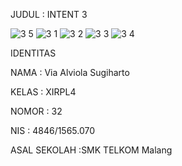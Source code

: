JUDUL : INTENT 3

![3 5](https://cloud.githubusercontent.com/assets/22119180/19221081/3759d88c-8e66-11e6-8cbe-d870be3b5010.png)
![3 1](https://cloud.githubusercontent.com/assets/22119180/19221082/37b4c634-8e66-11e6-93a3-999a6847d371.png)
![3 2](https://cloud.githubusercontent.com/assets/22119180/19221083/37b50a90-8e66-11e6-905c-43b393f34e9a.png)
![3 3](https://cloud.githubusercontent.com/assets/22119180/19221084/37b84bec-8e66-11e6-93b2-bfb31efba95b.png)
![3 4](https://cloud.githubusercontent.com/assets/22119180/19221085/37bb1c5a-8e66-11e6-818f-f55fc1e47ccc.png)

IDENTITAS

NAMA : Via Alviola Sugiharto

KELAS : XIRPL4

NOMOR : 32

NIS : 4846/1565.070

ASAL SEKOLAH :SMK TELKOM Malang



